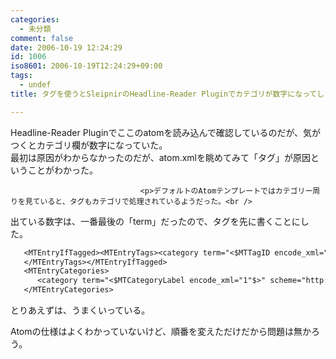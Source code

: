 ```yaml
---
categories:
  - 未分類
comment: false
date: 2006-10-19 12:24:29
id: 1006
iso8601: 2006-10-19T12:24:29+09:00
tags:
  - undef
title: タグを使うとSleipnirのHeadline-Reader Pluginでカテゴリが数字になってしまった

---
```


<div class="entry-body">
                                 <p>Headline-Reader Pluginでここのatomを読み込んで確認しているのだが、気がつくとカテゴリ欄が数字になっていた。<br />
最初は原因がわからなかったのだが、atom.xmlを眺めてみて「タグ」が原因ということがわかった。</p>
                              
                                 <p>デフォルトのAtomテンプレートではカテゴリー周りを見ていると、タグもカテゴリで処理されているようだった。<br />
出ている数字は、一番最後の「term」だったので、タグを先に書くことにした。</p>

```default
   <MTEntryIfTagged><MTEntryTags><category term="<$MTTagID encode_xml="1"$>" label="<$MTTagName encode_xml="1"$>" scheme="http://www.sixapart.com/ns/types#tag" />
   </MTEntryTags></MTEntryIfTagged>
   <MTEntryCategories>
      <category term="<$MTCategoryLabel encode_xml="1"$>" scheme="http://www.sixapart.com/ns/types#category" />
   </MTEntryCategories>
```

<p>とりあえずは、うまくいっている。</p>

<p>Atomの仕様はよくわかっていないけど、順番を変えただけだから問題は無かろう。</p>
                              </div>    	